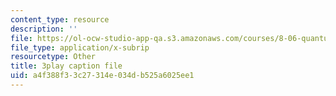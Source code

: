 ```yaml
---
content_type: resource
description: ''
file: https://ol-ocw-studio-app-qa.s3.amazonaws.com/courses/8-06-quantum-physics-iii-spring-2018/a4f388f33c27314e034db525a6025ee1_-pMowqywuIY.srt
file_type: application/x-subrip
resourcetype: Other
title: 3play caption file
uid: a4f388f3-3c27-314e-034d-b525a6025ee1
---
```

